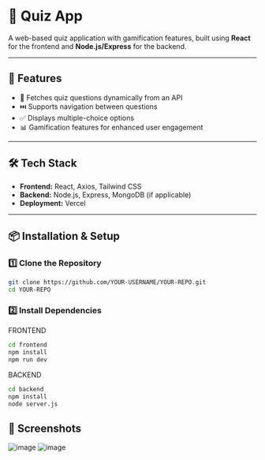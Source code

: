 # 📌 Quiz App

A web-based quiz application with gamification features, built using **React** for the frontend and **Node.js/Express** for the backend.

---

## 🚀 Features
- 🎯 Fetches quiz questions dynamically from an API  
- ⏭️ Supports navigation between questions  
- ✅ Displays multiple-choice options  
- 📊 Gamification features for enhanced user engagement  

---

## 🛠️ Tech Stack
- **Frontend:** React, Axios, Tailwind CSS  
- **Backend:** Node.js, Express, MongoDB (if applicable)  
- **Deployment:** Vercel  

---

## 📦 Installation & Setup
### 1️⃣ Clone the Repository
```bash
git clone https://github.com/YOUR-USERNAME/YOUR-REPO.git
cd YOUR-REPO
```
### 2️⃣ Install Dependencies
FRONTEND
```bash
cd frontend
npm install
npm run dev
```
BACKEND
```bash
cd backend
npm install
node server.js
```
## 📸 Screenshots
![image](https://github.com/user-attachments/assets/1f304ec8-139d-4fb1-bf8b-e4005961d440)
![image](https://github.com/user-attachments/assets/b0733e93-46dc-4a49-beec-2d766391ed15)


